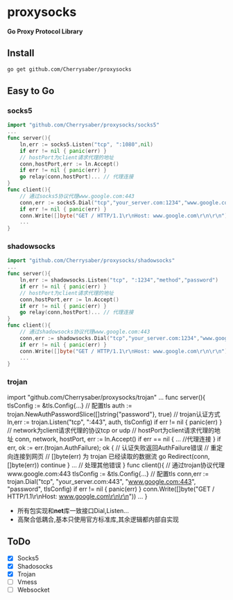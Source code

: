 # proxysocks
**Go Proxy Protocol Library**

## Install
```bash
go get github.com/Cherrysaber/proxysocks
```

## Easy to Go

### socks5
```go
import "github.com/Cherrysaber/proxysocks/socks5"
...
func server(){
    ln,err := socks5.Listen("tcp", ":1080",nil)
    if err != nil { panic(err) }
    // hostPort为client请求代理的地址
    conn,hostPort,err := ln.Accept()
    if err != nil { panic(err) }
    go relay(conn,hostPort)... // 代理连接
}
func client(){
    // 通过socks5协议代理www.google.com:443
    conn,err := socks5.Dial("tcp","your_server.com:1234","www.google.com:443",nil)
    if err != nil { panic(err) }
    conn.Write([]byte("GET / HTTP/1.1\r\nHost: www.google.com\r\n\r\n"))
    ...
}
```

### shadowsocks
```go
import "github.com/Cherrysaber/proxysocks/shadowsocks"
...
func server(){
    ln,err := shadowsocks.Listen("tcp", ":1234","method","password")
    if err != nil { panic(err) }
    // hostPort为client请求代理的地址
    conn,hostPort,err := ln.Accept()
    if err != nil { panic(err) }
    go relay(conn,hostPort)... // 代理连接
}
func client(){
    // 通过shadowsocks协议代理www.google.com:443
    conn,err := shadowsocks.Dial("tcp","your_server.com:1234","www.google.com:443","method","password")
    if err != nil { panic(err) }
    conn.Write([]byte("GET / HTTP/1.1\r\nHost: www.google.com\r\n\r\n"))
    ...
}
```

### trojan
import "github.com/Cherrysaber/proxysocks/trojan"
...
func server(){
    tlsConfig := &tls.Config{...} // 配置tls
    auth := trojan.NewAuthPasswordSlice([]string{"password"}, true) // trojan认证方式
    ln,err := trojan.Listen("tcp", ":443", auth, tlsConfig)
    if err != nil { panic(err) }
    // network为client请求代理的协议tcp or udp
    // hostPort为client请求代理的地址
    conn, network, hostPort, err := ln.Accept()
    if err == nil { ... //代理连接 }
    if err, ok := err.(trojan.AuthFailure); ok {
        // 认证失败返回AuthFailure错误
        // 重定向连接到网页
        // []byte(err) 为 trojan 已经读取的数据流
        go Redirect(conn, []byte(err))
        continue
    } 
    ... // 处理其他错误
}
func client(){
    // 通过trojan协议代理www.google.com:443
    tlsConfig := &tls.Config{...} // 配置tls
    conn,err := trojan.Dial("tcp", "your_server.com:443", "www.google.com:443", "password", tlsConfig)
    if err != nil { panic(err) }
    conn.Write([]byte("GET / HTTP/1.1\r\nHost: www.google.com\r\n\r\n"))
    ...
}


- 所有包实现和**net**库一致接口Dial,Listen...
- 高聚合低耦合,基本只使用官方标准库,其余逻辑都内部自实现

## ToDo
- [x] Socks5
- [x] Shadosocks
- [x] Trojan
- [ ] Vmess
- [ ] Websocket 

